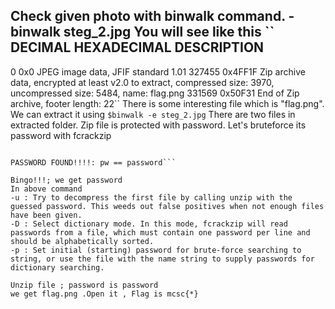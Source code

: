 Check given photo with binwalk command.
-binwalk steg_2.jpg
You will see like this
``
DECIMAL       HEXADECIMAL     DESCRIPTION
--------------------------------------------------------------------------------
0             0x0             JPEG image data, JFIF standard 1.01
327455        0x4FF1F         Zip archive data, encrypted at least v2.0 to extract, compressed size: 3970, uncompressed size: 5484, name: flag.png
331569        0x50F31         End of Zip archive, footer length: 22``
There is some interesting file which is "flag.png".</br>
We can extract it using 
```$binwalk -e steg_2.jpg```
There are two files in extracted folder.
Zip file is protected with password.
Let's bruteforce its password with fcrackzip
```$fcrackzip -u -D -p /usr/share/wordlists/rockyou.txt ./4FF1F.zip 

PASSWORD FOUND!!!!: pw == password```

Bingo!!!; we get password
In above command
-u : Try to decompress the first file by calling unzip with the guessed password. This weeds out false positives when not enough files have been given.
-D : Select dictionary mode. In this mode, fcrackzip will read passwords from a file, which must contain one password per line and should be alphabetically sorted.
-p : Set initial (starting) password for brute-force searching to string, or use the file with the name string to supply passwords for dictionary searching.

Unzip file ; password is password
we get flag.png .Open it , Flag is mcsc{*}
